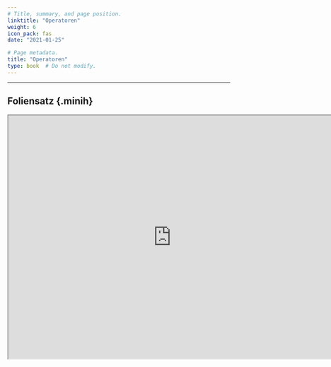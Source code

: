 ```yaml
---
# Title, summary, and page position.
linktitle: "Operatoren"
weight: 6
icon_pack: fas
date: "2021-01-25"

# Page metadata.
title: "Operatoren"
type: book  # Do not modify.
---
```


<style>
code{
  color: #2a7792;
}
.hljs{
  font-size: 16px
}
.minih{
  font-size: 1px;
  margin: 0px 0px 0px 0px;
}

.highlight {
    position: relative;
}
.highlight pre {
    padding: 15px;
}
.highlight-copy-btn {
    position: absolute;
    top: 7px;
    right: 7px;
    border: 0;
    border-radius: 4px;
    padding: 5px;
    font-size: 0.7em;
    line-height: 1.8;
    color: #fff;
    background-color: #777;
    min-width: 55px;
    text-align: center;
}
.highlight-copy-btn:hover {
    background-color: #666;
}
</style>

---



## Foliensatz {.minih}

<iframe src="https://drive.google.com/file/d/1iE8YtiJdIwweyj7naHWM5T0jtlHIsYWR/preview" width="736" height="552" allow="autoplay"></iframe>



<style>
h1 {color: #2a7792;}
</style>
